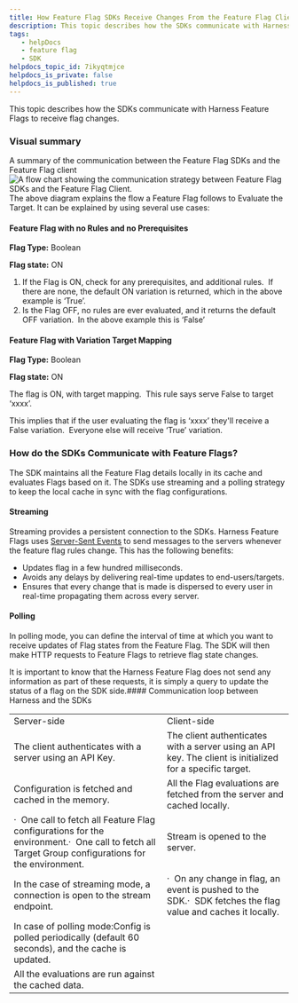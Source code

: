 ```yaml
---
title: How Feature Flag SDKs Receive Changes From the Feature Flag Client
description: This topic describes how the SDKs communicate with Harness Feature Flags to receive flag changes.
tags: 
   - helpDocs
   - feature flag
   - SDK
helpdocs_topic_id: 7ikyqtmjce
helpdocs_is_private: false
helpdocs_is_published: true
---
```


This topic describes how the SDKs communicate with Harness Feature Flags to receive flag changes.

### Visual summary

A summary of the communication between the Feature Flag SDKs and the Feature Flag client![A flow chart showing the communication strategy between Feature Flag SDKs and the Feature Flag Client.](https://files.helpdocs.io/kw8ldg1itf/articles/7ikyqtmjce/1660658414633/ff-flowchart.jpeg)The above diagram explains the flow a Feature Flag follows to Evaluate the Target. It can be explained by using several use cases:

#### Feature Flag with no Rules and no Prerequisites

**Flag Type:** Boolean

**Flag state:** ON

1. If the Flag is ON, check for any prerequisites, and additional rules.  If there are none, the default ON variation is returned, which in the above example is ‘True’.
2. Is the Flag OFF, no rules are ever evaluated, and it returns the default OFF variation.  In the above example this is ‘False’

#### Feature Flag with Variation Target Mapping

**Flag Type:** Boolean

**Flag state:** ON

The flag is ON, with target mapping.  This rule says serve False to target ‘xxxx’. 

This implies that if the user evaluating the flag is ‘xxxx’ they'll receive a False variation.  Everyone else will receive ‘True’ variation.

### How do the SDKs Communicate with Feature Flags?

The SDK maintains all the Feature Flag details locally in its cache and evaluates Flags based on it. The SDKs use streaming and a polling strategy to keep the local cache in sync with the flag configurations.

#### Streaming

Streaming provides a persistent connection to the SDKs. Harness Feature Flags uses [Server-Sent Events](https://en.wikipedia.org/wiki/Server-sent_events) to send messages to the servers whenever the feature flag rules change. This has the following benefits:

* Updates flag in a few hundred milliseconds.
* Avoids any delays by delivering real-time updates to end-users/targets.
* Ensures that every change that is made is dispersed to every user in real-time propagating them across every server.

#### Polling

In polling mode, you can define the interval of time at which you want to receive updates of Flag states from the Feature Flag. The SDK will then make HTTP requests to Feature Flags to retrieve flag state changes.

It is important to know that the Harness Feature Flag does not send any information as part of these requests, it is simply a query to update the status of a flag on the SDK side.#### Communication loop between Harness and the SDKs



|  |  |
| --- | --- |
| Server-side | Client-side |
| The client authenticates with a server using an API Key. | The client authenticates with a server using an API key. The client is initialized for a specific target. |
| Configuration is fetched and cached in the memory. | All the Flag evaluations are fetched from the server and cached locally. |
| ·  One call to fetch all Feature Flag configurations for the environment.·  One call to fetch all Target Group configurations for the environment.  | Stream is opened to the server.  |
| In the case of streaming mode, a connection is open to the stream endpoint. | ·  On any change in flag, an event is pushed to the SDK.·  SDK fetches the flag value and caches it locally. |
| In case of polling mode:Config is polled periodically (default 60 seconds), and the cache is updated.  |   |
| All the evaluations are run against the cached data. |   |

